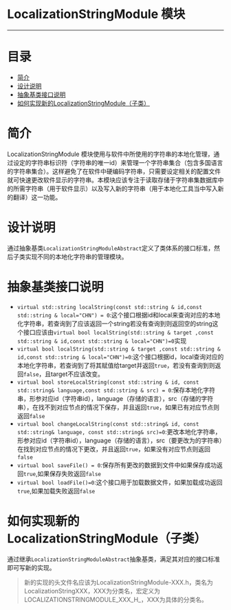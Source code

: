 # LocalizationStringModule 模块

---------

# 目录

- [简介](#简介)
- [设计说明](#设计说明)
- [抽象基类接口说明](#抽象基类接口说明)
- [如何实现新的LocalizationStringModule（子类）](#如何实现新的LocalizationStringModule（子类）)

# 简介

LocalizationStringModule 模块使用与软件中所使用的字符串的本地化管理，通过设定的字符串标识符（字符串的唯一id）来管理一个字符串集合（包含多国语言的字符串集合）。这样避免了在软件中硬编码字符串，只需要设定相关的配置文件就可快速更改软件显示的字符串。本模块应该专注于读取存储于字符串集数据库中的所需字符串（用于软件显示）以及写入新的字符串（用于本地化工具当中写入新的翻译）这一功能。

# 设计说明

通过抽象基类`LocalizationStringModuleAbstract`定义了类体系的接口标准，然后子类实现不同的本地化字符串的管理模块。

# 抽象基类接口说明

- `virtual std::string localString(const std::string & id,const std::string & local="CHN") = 0`:这个接口根据id和local来查询对应的本地化字符串，若查询到了应该返回一个string若没有查询到则返回空的string这个接口应该由`virtual bool localString(std::string & target ,const std::string & id,const std::string & local="CHN")=0`实现
- `virtual bool localString(std::string & target ,const std::string & id,const std::string & local="CHN")=0`:这个接口根据id，local查询对应的本地化字符串，若查询到了将其赋值给target并返回`true`，若没有查询到则返回`false`，且target不应该改变。
- `virtual bool storeLocalString(const std::string & id, const std::string& language,const std::string & src) = 0`:保存本地化字符串，形参对应id（字符串id），language（存储的语言），src（存储的字符串），在找不到对应节点的情况下保存，并且返回`true`，如果已有对应节点则返回`false`
- `virtual bool changeLocalString(const std::string& id, const std::string& language, const std::string& src)=0`:更改本地化字符串，形参对应id（字符串id），language（存储的语言），src（要更改为的字符串）在找到对应节点的情况下更改，并且返回`true`，如果没有对应节点则返回`false`
- `virtual bool saveFile() = 0`:保存所有更改的数据到文件中如果保存成功返回`true`,如果保存失败返回`false`
- `virtual bool loadFile()=0`:这个接口用于加载数据文件，如果加载成功返回`true`,如果加载失败返回`false`

# 如何实现新的LocalizationStringModule（子类）

通过继承`LocalizationStringModuleAbstract`抽象基类，满足其对应的接口标准即可写新的实现。

> 新的实现的头文件名应该为LocalizationStringModule-XXX.h，类名为LocalizationStringXXX，XXX为分类名，宏定义为LOCALIZATIONSTRINGMODULE_XXX_H_，XXX为具体的分类名。